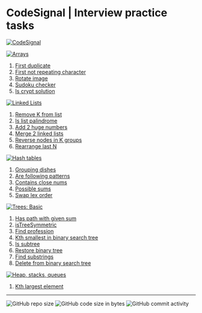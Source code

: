 # CodeSignal | Interview practice tasks

[![CodeSignal](https://img.shields.io/badge/Interview%20Practice-%40Code%20Signal-darkblue)](https://app.codesignal.com/interview-practice)

[![Arrays](https://img.shields.io/badge/Arrays-259)](./docs/arrays.md)

1. [First duplicate](./docs/arrays.md#firstDuplicate)
2. [First not repeating character](./docs/arrays.md#firstNotRepeatingCharacter)
3. [Rotate image](./docs/arrays.md#rotateImage)
4. [Sudoku checker](./docs/arrays.md#sudoku2)
5. [Is crypt solution](./docs/arrays.md#isCryptSolution)

[![Linked Lists](https://img.shields.io/badge/Linked%20Lists-259)](./docs/linked_lists.md)

1. [Remove K from list](./docs/linked_lists.md#removeKFromList)
2. [Is list palindrome](./docs/linked_lists.md#islistpalindrome)
3. [Add 2 huge numbers](./docs/linked_lists.md#addTwoHugeNumbers)
4. [Merge 2 linked lists](./docs/linked_lists.md#mergeTwoLinkedLists)
5. [Reverse nodes in K groups](./docs/linked_lists.md#reverseNodesInKGroups)
6. [Rearrange last N](./docs/linked_lists.md#rearrangeLastN)

[![Hash tables](https://img.shields.io/badge/Hash%20tables-259)](./docs/hash_tables.md)

1. [Grouping dishes](./docs/hash_tables.md#groupingDishes)
2. [Are following patterns](./docs/hash_tables.md#areFollowingPatterns)
3. [Contains close nums](./docs/hash_tables.md#containsCloseNums)
4. [Possible sums](./docs/hash_tables.md#possibleSums)
5. [Swap lex order](./docs/hash_tables.md#swapLexOrder)

[![Trees: Basic](https://img.shields.io/badge/Trees%20basic-259)](./docs/trees_basic.md)

1. [Has path with given sum](./docs/trees_basic.md#hasPathWithGivenSum)
2. [isTreeSymmetric](./docs/trees_basic.md#isTreeSymmetric)
3. [Find profession](./docs/trees_basic.md#findProfession)
4. [Kth smallest in binary search tree](./docs/trees_basic.md#kthSmallestInBST)
5. [Is subtree](./docs/trees_basic.md#isSubtree)
6. [Restore binary tree](./docs/trees_basic.md#restoreBinaryTree)
7. [Find substrings](./docs/trees_basic.md#findSubstrings)
8. [Delete from binary search tree](./docs/trees_basic.md#deleteFromBST)

[![Heap, stacks, queues](https://img.shields.io/badge/Heap%20stacks%20queues-259)](./docs/heap_stacks_queues.md)

1. [Kth largest element](./docs/heap_stacks_queues.md#kthLargestElement)

---

![GitHub repo size](https://img.shields.io/github/repo-size/valerii-frontend/my_code_signal_tasks?style=for-the-badge)
![GitHub code size in bytes](https://img.shields.io/github/languages/code-size/valerii-frontend/my_code_signal_tasks?style=for-the-badge) ![GitHub commit activity](https://img.shields.io/github/commit-activity/m/valerii-frontend/my_code_signal_tasks?color=%23B34EE9&style=for-the-badge)
